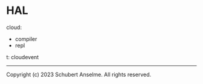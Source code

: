 # HAL

cloud:

- compiler
- repl

t: cloudevent

---

Copyright (c) 2023 Schubert Anselme. All rights reserved.
